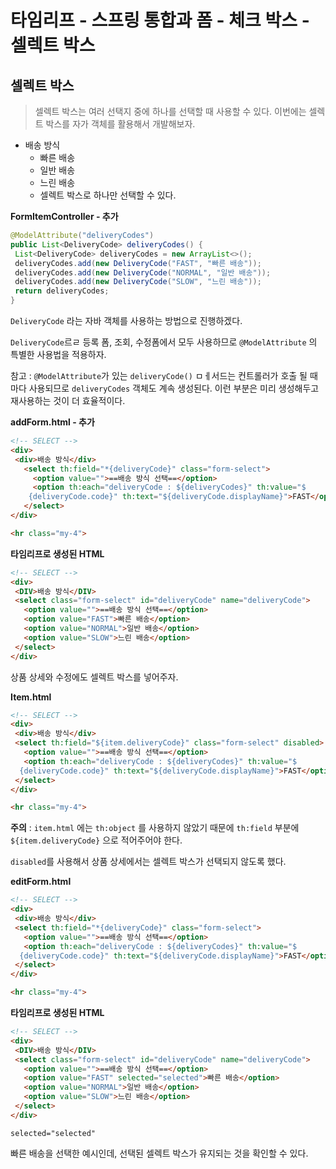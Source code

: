 # 타임리프 - 스프링 통합과 폼 - 체크 박스 - 셀렉트 박스

## 셀렉트 박스

>  셀렉트 박스는 여러 선택지 중에 하나를 선택할 때 사용할 수 있다. 이번에는 셀렉트 박스를 자가 객체를 활용해서 개발해보자.



* 배송 방식
  * 빠른 배송
  * 일반 배송
  * 느린 배송
  * 셀렉트 박스로 하나만 선택할 수 있다.



**FormItemController - 추가**

```java
@ModelAttribute("deliveryCodes")
public List<DeliveryCode> deliveryCodes() {
 List<DeliveryCode> deliveryCodes = new ArrayList<>();
 deliveryCodes.add(new DeliveryCode("FAST", "빠른 배송"));
 deliveryCodes.add(new DeliveryCode("NORMAL", "일반 배송"));
 deliveryCodes.add(new DeliveryCode("SLOW", "느린 배송"));
 return deliveryCodes;
}
```

`DeliveryCode` 라는 자바 객체를 사용하는 방법으로 진행하겠다.

`DeliveryCode`르ㄹ 등록 폼, 조회, 수정폼에서 모두 사용하므로 `@ModelAttribute` 의 특별한 사용법을 적용하자.

참고 : `@ModelAttribute`가 있는 `deliveryCode()` ㅁㅔ서드는 컨트롤러가 호출 될 때 마다 사용되므로 `deliveryCodes` 객체도 계속 생성된다. 이런 부분은 미리 생성해두고 재사용하는 것이 더 효율적이다.



**addForm.html - 추가**

```html
<!-- SELECT -->
<div>
 <div>배송 방식</div>
   <select th:field="*{deliveryCode}" class="form-select">
     <option value="">==배송 방식 선택==</option>
     <option th:each="deliveryCode : ${deliveryCodes}" th:value="$
    {deliveryCode.code}" th:text="${deliveryCode.displayName}">FAST</option>
   </select>
</div>

<hr class="my-4">
```



**타임리프로 생성된 HTML**

```html
<!-- SELECT -->
<div>
 <DIV>배송 방식</DIV>
 <select class="form-select" id="deliveryCode" name="deliveryCode">
   <option value="">==배송 방식 선택==</option>
   <option value="FAST">빠른 배송</option>
   <option value="NORMAL">일반 배송</option>
   <option value="SLOW">느린 배송</option>
 </select>
</div>
```

상품 상세와 수정에도 셀렉트 박스를 넣어주자.



**Item.html**

```html
<!-- SELECT -->
<div>
 <div>배송 방식</div>
 <select th:field="${item.deliveryCode}" class="form-select" disabled>
   <option value="">==배송 방식 선택==</option>
   <option th:each="deliveryCode : ${deliveryCodes}" th:value="$
  {deliveryCode.code}" th:text="${deliveryCode.displayName}">FAST</option>
 </select>
</div>

<hr class="my-4">

```

**주의** : `item.html` 에는 `th:object` 를 사용하지 않았기 때문에 `th:field` 부분에 `${item.deliveryCode}` 으로 적어주어야 한다.

`disabled`를 사용해서 상품 상세에서는 셀렉트 박스가 선택되지 않도록 했다.



**editForm.html**

```html
<!-- SELECT -->
<div>
 <div>배송 방식</div>
 <select th:field="*{deliveryCode}" class="form-select">
   <option value="">==배송 방식 선택==</option>
   <option th:each="deliveryCode : ${deliveryCodes}" th:value="$
  {deliveryCode.code}" th:text="${deliveryCode.displayName}">FAST</option>
 </select>
</div>

<hr class="my-4">
```



**타임리프로 생성된 HTML**

```html
<!-- SELECT -->
<div>
 <DIV>배송 방식</DIV>
 <select class="form-select" id="deliveryCode" name="deliveryCode">
   <option value="">==배송 방식 선택==</option>
   <option value="FAST" selected="selected">빠른 배송</option>
   <option value="NORMAL">일반 배송</option>
   <option value="SLOW">느린 배송</option>
 </select>
</div>
```

`selected="selected"`

빠른 배송을 선택한 예시인데, 선택된 셀렉트 박스가 유지되는 것을 확인할 수 있다.